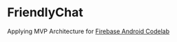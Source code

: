 # FriendlyChat

Applying MVP Architecture for [Firebase Android Codelab](https://codelabs.developers.google.com/codelabs/firebase-android/)
